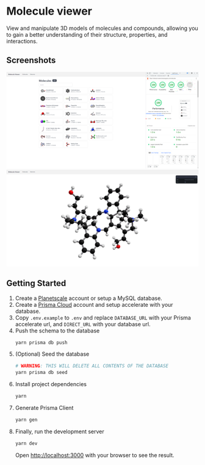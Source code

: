 # Molecule viewer

View and manipulate 3D models of molecules and compounds, allowing you to gain
a better understanding of their structure, properties, and interactions.

## Screenshots

<img src='screenshots/performance.png' width='800'>
<img src='screenshots/viewer.png' width='800'>

## Getting Started

1. Create a [Planetscale](https://planetscale.com/) account or setup a MySQL database.
2. Create a [Prisma Cloud](https://cloud.prisma.io/) account and setup accelerate with your database.
3. Copy `.env.example` to `.env` and replace `DATABASE_URL` with your Prisma accelerate url, and `DIRECT_URL` with your database url.
4. Push the schema to the database
   ```bash
   yarn prisma db push
   ```
5. (Optional) Seed the database
   ```bash
   # WARNING: THIS WILL DELETE ALL CONTENTS OF THE DATABASE
   yarn prisma db seed
   ```
6. Install project dependencies
   ```bash
   yarn
   ```
7. Generate Prisma Client
   ```bash
   yarn gen
   ```
8. Finally, run the development server
   ```bash
   yarn dev
   ```
   Open [http://localhost:3000](http://localhost:3000) with your browser to see the result.
